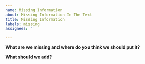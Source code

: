 ```yaml
---
name: Missing Information
about: Missing Information In The Text
title: Missing Information
labels: missing
assignees: ''

---
```

<!--HEADS UP! Anything you put in \<!-- this --\> will NOT be sent due to it being a comment. Please put your input outside of these, preferably, delete all of the comments, more info about comments here -> https://gist.github.com/jonikarppinen/47dc8c1d7ab7e911f4c9#gistcomment-3744625 -->

**What are we missing and where do you think we should put it?**
<!--What is it that we are missing and where?-->

**What should we add?**
<!--At least an outline of what it should be, if you don't know, leave this blank or delete this part.-->

<!--Remember to edit labels/tags to filter this.-->
